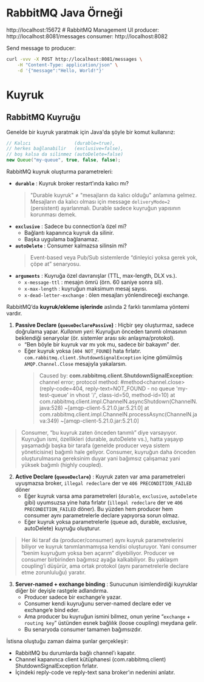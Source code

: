 # RabbitMQ Java Örneği

http://localhost:15672 # RabbitMQ Management UI
producer: http://localhost:8081/messages
consumer: http://localhost:8082

Send message to producer:

```sh
curl -vvv -X POST http://localhost:8081/messages \
    -H "Content-Type: application/json" \
    -d '{"message":"Hello, World!"}'
```

# Kuyruk

## RabbitMQ Kuyruğu

Genelde bir kuyruk yaratmak için Java'da şöyle bir komut kullanırız:

```java
// Kalıcı                (durable=true),
// herkes bağlanabilir   (exclusive=false),
// boş kalsa da silinmez (autoDelete=false)
new Queue("my-queue", true, false, false);
```

RabbitMQ kuyruk oluşturma parametreleri:

- **`durable`** : Kuyruk broker restart’ında kalıcı mı?
  > "Durable kuyruk" ≠ "mesajların da kalıcı olduğu" anlamına gelmez. Mesajların da kalıcı olması için message `deliveryMode=2` (persistent) ayarlanmalı. Durable sadece kuyruğun yapısının korunması demek.
- **`exclusive`** : Sadece bu connection’a özel mi?
  - Bağlantı kapanınca kuyruk da silinir.
  - Başka uygulama bağlanamaz.
- **`autoDelete`** : Consumer kalmazsa silinsin mi?
  > Event-based veya Pub/Sub sistemlerde “dinleyici yoksa gerek yok, çöpe at” senaryosu.
- **`arguments`** : Kuyruğa özel davranışlar (TTL, max-length, DLX vs.).
  - `x-message-ttl` : mesajın ömrü (örn. 60 saniye sonra sil).
  - `x-max-length` : kuyruğun maksimum mesaj sayısı.
  - `x-dead-letter-exchange` : ölen mesajları yönlendireceği exchange.

RabbitMQ’da **kuyruk/ekleme işlerinde** aslında 2 farklı tanımlama yöntemi vardır.

1.  **Passive Declare (`queueDeclarePassive`)** : Hiçbir şey oluşturmaz, sadece doğrulama yapar.
    _Kullanım yeri:_ Kuyruğun önceden tanımlı olmasının beklendiği senaryolar (ör. sistemler arası sıkı anlaşma/protokol).
    - “Ben böyle bir kuyruk var mı yok mu, sadece bir bakayım” der.
    - Eğer kuyruk yoksa (`404 NOT_FOUND`) hata fırlatır. `com.rabbitmq.client.ShutdownSignalException` içine gömülmüş `AMQP.Channel.Close` mesajıyla yakalarsın.
      > Caused by: **com.rabbitmq.client.ShutdownSignalException**: channel error; protocol method: #method<channel.close>(reply-code=404, reply-text=NOT_FOUND - no queue 'my-test-queue' in vhost '/', class-id=50, method-id=10)
                at com.rabbitmq.client.impl.ChannelN.asyncShutdown(ChannelN.java:528) ~[amqp-client-5.21.0.jar:5.21.0]
                at com.rabbitmq.client.impl.ChannelN.processAsync(ChannelN.java:349) ~[amqp-client-5.21.0.jar:5.21.0]

> Consumer, “bu kuyruk zaten önceden tanımlı” diye varsayıyor. Kuyruğun ismi, özellikleri (durable, autoDelete vs.), hatta yaşayıp yaşamadığı başka bir tarafa (genelde producer veya sistem yöneticisine) bağımlı hale geliyor. Consumer, kuyruğun daha önceden oluşturulmasına gereksinim duyar yani bağımsız çalışamaz yani yüksek bağımlı (highly coupled).

2.  **Active Declare (`queueDeclare`)** : Kuyruk zaten var ama parametreleri uyuşmazsa broker, `illegal redeclare` der ve `406 PRECONDITION_FAILED` döner
    - Eğer kuyruk varsa ama parametreleri (`durable`, `exclusive`, `autoDelete` gibi) uyumsuzsa yine hata fırlatır (`illegal redeclare` der ve `406 PRECONDITION_FAILED` döner). Bu yüzden hem producer hem consumer aynı parametrelerle declare yapıyorsa sorun olmaz.
    - Eğer kuyruk yoksa parametrelerle (queue adı, durable, exclusive, autoDelete) kuyruğu oluşturur.

> Her iki taraf da (producer/consumer) aynı kuyruk parametrelerini biliyor ve kuyruk tanımlanmamışsa kendisi oluşturuyor. Yani consumer “benim kuyruğum yoksa ben açarım” diyebiliyor. Producer ve consumer birbirinden bağımsız ayağa kalkabiliyor. Bu yaklaşım coupling’i düşürür, ama ortak protokol (aynı parametrelerle declare etme zorunluluğu) yaratır.

3. **Server-named + exchange binding** : Sunucunun isimlendirdiği kuyruklar diğer bir deyişle rastgele adlandırma.
   - Producer sadece bir exchange’e yazar.
   - Consumer kendi kuyruğunu server-named declare eder ve exchange’e bind eder.
   - Ama producer bu kuyruğun ismini bilmez, onun yerine “`exchange` + `routing key`” üstünden esnek bağlılık (loose coupling) meydana gelir.
   - Bu senaryoda consumer tamamen bağımsızdır.

İstisna oluştuğu zaman daima şunlar gerçekleşir:

- RabbitMQ bu durumlarda bağlı channel’ı kapatır.
- Channel kapanınca client kütüphanesi (com.rabbitmq.client) ShutdownSignalException fırlatır.
- İçindeki reply-code ve reply-text sana broker’ın nedenini anlatır.
